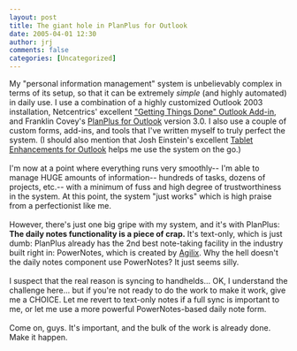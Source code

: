 ```yaml
---
layout: post
title: The giant hole in PlanPlus for Outlook
date: 2005-04-01 12:30
author: jrj
comments: false
categories: [Uncategorized]
---
```

My "personal information management" system is unbelievably complex in terms of its setup, so that it can be extremely *simple* (and highly automated) in daily use. I use a combination of a highly customized Outlook 2003 installation, Netcentrics' excellent <a href="http://www.davidco.com/productDetail.php?id=63&amp;IDoption=20" target="_blank">"Getting Things Done" Outlook Add-in</a>, and Franklin Covey's <a href="http://www.franklincovey.com/planplus/outlook/index.html" target="_blank">PlanPlus for Outlook</a> version 3.0. I also use a couple of custom forms, add-ins, and tools that I've written myself to truly perfect the system. (I should also mention that Josh Einstein's excellent <a href="http://www.tabletoutlook.com/Overview.aspx" target="_blank">Tablet Enhancements for Outlook</a> helps me use the system on the go.)<br /><br />I'm now at a point where everything runs very smoothly-- I'm able to manage HUGE amounts of information-- hundreds of tasks, dozens of projects, etc.-- with a minimum of fuss and high degree of trustworthiness in the system. At this point, the system "just works" which is high praise from a perfectionist like me.<br /><br />However, there's just one big gripe with my system, and it's with PlanPlus: **The daily notes functionality is a piece of crap.** It's text-only, which is just dumb: PlanPlus already has the 2nd best note-taking facility in the industry built right in: PowerNotes, which is created by <a href="http://www.agilix.com" target="_blank">Agilix</a>. Why the hell doesn't the daily notes component use PowerNotes? It just seems silly. <br /><br />I suspect that the real reason is syncing to handhelds... OK, I understand the challenge here... but if you're not ready to do the work to make it work, give me a CHOICE. Let me revert to text-only notes if a full sync is important to me, or let me use a more powerful PowerNotes-based daily note form. <br /><br />Come on, guys. It's important, and the bulk of the work is already done. Make it happen.
